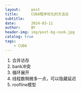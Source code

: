 ```yaml
---
layout:     post
title:      CUDA程序优化的方法论
subtitle:   
date:       2024-03-11
author:     BY
header-img: img/post-bg-cook.jpg
catalog: true
tags:
    - CUDA
---
```


1. 合并访存
2. bank冲突
3. 循环展开
4. 线程数稍微多一点，可以隐藏延迟
5. roofline模型